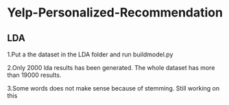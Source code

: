 # Yelp-Personalized-Recommendation

## LDA
1.Put a the dataset in the LDA folder and run buildmodel.py

2.Only 2000 lda results has been generated. The whole dataset has more than 19000 results.

3.Some words does not make sense because of stemming. Still working on this
